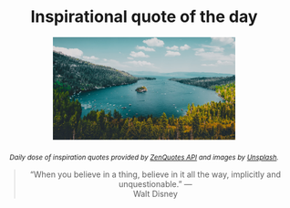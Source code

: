 
<div align="center">

# Inspirational quote of the day

<img src="./data/photo.jpeg" alt="Beautiful nature photo" width="320" height="180">

<sub><i>Daily dose of inspiration quotes provided by [ZenQuotes API](https://zenquotes.io/) and images by [Unsplash](https://unsplash.com/).</i></sub>


<blockquote>&ldquo;When you believe in a thing, believe in it all the way, implicitly and unquestionable.&rdquo; &mdash; <footer>Walt Disney</footer></blockquote>

</div>
